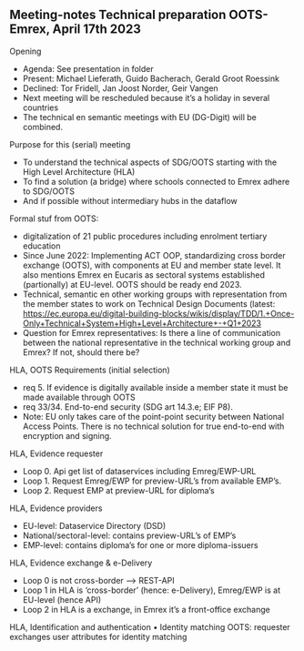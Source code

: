 ## Meeting-notes			Technical preparation OOTS-Emrex, April 17th 2023

Opening 

* Agenda:  See presentation in folder
* Present: Michael Lieferath, Guido Bacherach, Gerald Groot Roessink
* Declined: Tor Fridell, Jan Joost Norder, Geir Vangen
*	Next meeting will be rescheduled because it’s a holiday in several countries
*	The technical en semantic meetings with EU (DG-Digit) will be combined.


Purpose for this (serial) meeting
* To understand the technical aspects of SDG/OOTS starting with the High Level Architecture (HLA)
* To find a solution (a bridge) where schools connected to Emrex adhere to SDG/OOTS
* And if possible without intermediary hubs in the dataflow 

Formal stuf from OOTS:
* digitalization of 21 public procedures including enrolment tertiary education
* Since June 2022: Implementing ACT OOP, standardizing cross border exchange (OOTS), with components at  EU and member state level. It also mentions Emrex en Eucaris as sectoral systems established (partionally) at EU-level. OOTS should be ready end 2023.
* Technical, semantic en other working groups with representation from the member states to work on Technical Design Documents (latest: https://ec.europa.eu/digital-building-blocks/wikis/display/TDD/1.+Once-Only+Technical+System+High+Level+Architecture+-+Q1+2023
* Question for Emrex representatives: Is there a line of communication between the national representative in the technical working group and Emrex? If not, should there be?

HLA, OOTS Requirements (initial selection)
* 	req 5.  If evidence is digitally available inside a member state it must be made available through OOTS
*   req 33/34.  End-to-end security (SDG art 14.3.e; EIF P8).  
* Note: EU only takes care of the point-point security between National Access Points. There is no technical solution for true end-to-end with encryption and signing.

HLA, Evidence requester
* Loop 0.	Api get list of dataservices including Emreg/EWP-URL 
* Loop 1. Request Emreg/EWP for preview-URL’s from available EMP’s.
* Loop 2. Request EMP at preview-URL for diploma’s
 
HLA, Evidence providers
* EU-level: Dataservice Directory (DSD)
* National/sectoral-level:  contains preview-URL’s of EMP’s
* EMP-level:  contains diploma’s  for one or more diploma-issuers 

HLA, Evidence exchange & e-Delivery
* Loop 0 is not cross-border --> REST-API
* Loop 1 in HLA is ‘cross-border’ (hence: e-Delivery), Emreg/EWP is at EU-level (hence API)
* Loop 2 in HLA is a exchange, in Emrex it’s a front-office exchange

HLA, Identification and authentication
•	Identity matching OOTS:  requester exchanges  user attributes for identity matching
